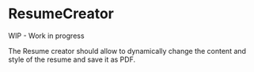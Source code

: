 

# ResumeCreator

WIP - Work in progress

The Resume creator should allow to dynamically change the content and style of the resume and save it as PDF.